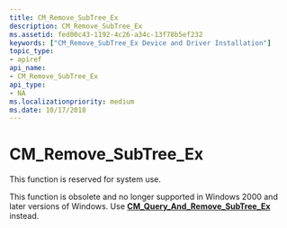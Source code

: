 ```yaml
---
title: CM_Remove_SubTree_Ex
description: CM_Remove_SubTree_Ex
ms.assetid: fed00c43-1192-4c26-a34c-13f78b5ef232
keywords: ["CM_Remove_SubTree_Ex Device and Driver Installation"]
topic_type:
- apiref
api_name:
- CM_Remove_SubTree_Ex
api_type:
- NA
ms.localizationpriority: medium
ms.date: 10/17/2018
---
```


# CM_Remove_SubTree_Ex

This function is reserved for system use.

This function is obsolete and no longer supported in Windows 2000 and later versions of Windows. Use [**CM_Query_And_Remove_SubTree_Ex**](/windows/desktop/api/cfgmgr32/nf-cfgmgr32-cm_query_and_remove_subtree_exw) instead.